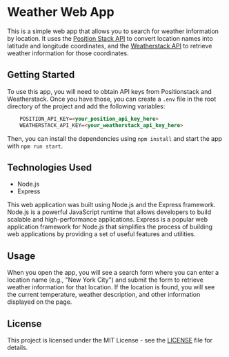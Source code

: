 <h1>Weather Web App</h1>

This is a simple web app that allows you to search for weather information by location. It uses the [Position Stack API](https://positionstack.com/) to convert location names into latitude and longitude coordinates, and the [Weatherstack API](https://weatherstack.com/) to retrieve weather information for those coordinates.

## Getting Started

To use this app, you will need to obtain API keys from Positionstack and Weatherstack. Once you have those, you can create a `.env` file in the root directory of the project and add the following variables:

```html
    POSITION_API_KEY=<your_position_api_key_here>
    WEATHERSTACK_API_KEY=<your_weatherstack_api_key_here>
```
Then, you can install the dependencies using `npm install` and start the app with `npm run start`.

## Technologies Used

- Node.js
- Express

This web application was built using Node.js and the Express framework. Node.js is a powerful JavaScript runtime that allows developers to build scalable and high-performance applications. Express is a popular web application framework for Node.js that simplifies the process of building web applications by providing a set of useful features and utilities.

## Usage

When you open the app, you will see a search form where you can enter a location name (e.g., "New York City") and submit the form to retrieve weather information for that location. If the location is found, you will see the current temperature, weather description, and other information displayed on the page.


## License

This project is licensed under the MIT License - see the [LICENSE](./LICENSE) file for details.